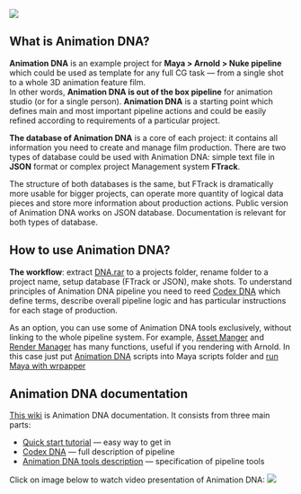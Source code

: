 ![](https://lh3.googleusercontent.com/-yzn5MCjzPaw/Vx9l-bmf1UI/AAAAAAAAFbU/3Lo9EKx7_wMVh3221gDBIKtIlndEgOvbACCo/s700/bannerDNA_home_01.jpg)

## What is Animation DNA?
**Animation DNA** is an example project for **Maya > Arnold > Nuke pipeline** which could be used as template for any full CG task — from a single shot to a whole 3D animation feature film.  
In other words, **Animation DNA is out of the box pipeline** for animation studio (or for a single person).  **Animation DNA** is a starting point which defines main and most important pipeline actions and could be easily refined according to requirements of a particular project.

**The database of Animation DNA** is a core of each project: it contains all information you need to create and manage film production. There are two types of database could be used with Animation DNA: simple text file in **JSON** format or complex project Management system **FTrack**. 

The structure of both databases is the same, but FTrack is dramatically more usable for bigger projects, can operate more quantity of logical data pieces and store more information about production actions. Public version of Animation DNA works on JSON database. Documentation is relevant for both types of database.

## How to use Animation DNA?

**The workflow**: extract [DNA.rar](02-codex-dna#dna-archive) to a projects folder, rename folder to a project name, setup database (FTrack or JSON), make shots.
To understand principles of Animation DNA pipeline you need to reed [Codex DNA](https://github.com/kiryha/AnimationDNA/wiki/02-Codex-DNA) which define terms, describe overall pipeline logic and has particular instructions for each stage of production.

As an option, you can use some of Animation DNA tools exclusively, without linking to the whole pipeline system. For example, [Asset Manger](03-tools#asset-manager) and [Render Manager](03-tools#render-manager) has many functions, useful if you rendering with Arnold. In this case just put [Animation DNA](https://github.com/kiryha/AnimationDNA) scripts into Maya scripts folder and [run Maya with wrpapper](02-codex-dna#running-maya-and-nuke-with-wrappers)

## Animation DNA documentation
[This wiki](https://github.com/kiryha/AnimationDNA/wiki) is Animation DNA documentation. It consists from three main parts:
* [Quick start tutorial](01-Quick-start) — easy way to get in
* [Codex DNA](02-Codex-DNA) — full description of pipeline
* [Animation DNA tools description](03-Tools) — specification of pipeline tools


Click on image below to watch video presentation of Animation DNA:
[![](https://lh3.googleusercontent.com/-JQbm7zDgwDA/Vz2dDBZ0WKI/AAAAAAAAFn8/yn3GHt6UePA3gTifU3loqM27vQAIiDaCACCo/s700/DNA_mov_shotProd_02.jpg)](https://www.youtube.com/watch?v=LOm3bAo80KI)